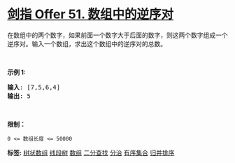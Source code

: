 # [剑指 Offer 51. 数组中的逆序对](https://leetcode.cn/problems/shu-zu-zhong-de-ni-xu-dui-lcof)
<p>在数组中的两个数字，如果前面一个数字大于后面的数字，则这两个数字组成一个逆序对。输入一个数组，求出这个数组中的逆序对的总数。</p>

<p>&nbsp;</p>

<p><strong>示例 1:</strong></p>

<pre><strong>输入</strong>: [7,5,6,4]
<strong>输出</strong>: 5</pre>

<p>&nbsp;</p>

<p><strong>限制：</strong></p>

<p><code>0 &lt;= 数组长度 &lt;= 50000</code></p>

**标签:**  [树状数组](https://leetcode.cn/tag/binary-indexed-tree) [线段树](https://leetcode.cn/tag/segment-tree) [数组](https://leetcode.cn/tag/array) [二分查找](https://leetcode.cn/tag/binary-search) [分治](https://leetcode.cn/tag/divide-and-conquer) [有序集合](https://leetcode.cn/tag/ordered-set) [归并排序](https://leetcode.cn/tag/merge-sort) 